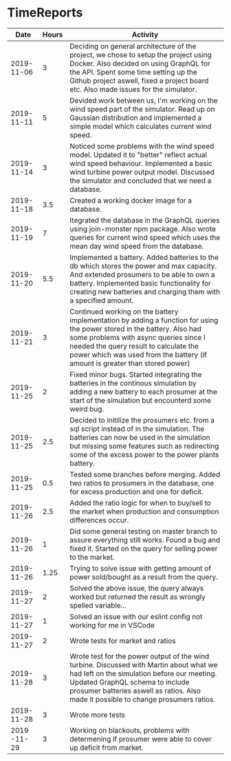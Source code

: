 # TimeReports

| Date        | Hours | Activity                                                                                                                                                                                                                                                                                  |
| ----------- | ----- | ----------------------------------------------------------------------------------------------------------------------------------------------------------------------------------------------------------------------------------------------------------------------------------------- |
| 2019-11-06  | 3     | Deciding on general architecture of the project, we chose to setup the project using Docker. Also decided on using GraphQL for the API. Spent some time setting up the Github project aswell, fixed a project board etc. Also made issues for the simulator.                              |
| 2019-11-11  | 5     | Devided work between us, I'm working on the wind speed part of the simulator. Read up on Gaussian distribution and implemented a simple model which calculates current wind speed.                                                                                                        |
| 2019-11-14  | 3     | Noticed some problems with the wind speed model. Updated it to "better" reflect actual wind speed behaviour. Implemented a basic wind turbine power output model. Discussed the simulator and concluded that we need a database.                                                          |
| 2019-11-18  | 3.5   | Created a working docker image for a database.                                                                                                                                                                                                                                            |
| 2019-11-19  | 7     | Itegrated the database in the GraphQL queries using join-monster npm package. Also wrote queries for current wind speed which uses the mean day wind speed from the database.                                                                                                             |
| 2019-11-20  | 5.5   | Implemented a battery. Added batteries to the db which stores the power and max capacity. And extended prosumers to be able to own a battery. Implemented basic functionality for creating new batteries and charging them with a specified amount.                                       |
| 2019-11-21  | 3     | Continued working on the battery implementation by adding a function for using the power stored in the battery. Also had some problems with async queries since I needed the query result to calculate the power which was used from the battery (if amount is greater than stored power) |
| 2019-11-25  | 2     | Fixed minor bugs. Started integrating the batteries in the continous simulation by adding a new battery to each prosumer at the start of the simulation but encounterd some weird bug.                                                                                                    |
| 2019-11-25  | 2.5   | Decided to initilize the prosumers etc. from a sql script instead of in the simulation. The batteries can now be used in the simulation but missing some features such as redirecting some of the excess power to the power plants battery.                                               |
| 2019-11-25  | 0.5   | Tested some branches before merging. Added two ratios to prosumers in the database, one for excess production and one for deficit.                                                                                                                                                        |
| 2019-11-26  | 2.5   | Added the ratio logic for when to buy/sell to the market when production and consumption differences occur.                                                                                                                                                                               |
| 2019-11-26  | 1     | Did some general testing on master branch to assure everything still works. Found a bug and fixed it. Started on the query for selling power to the market.                                                                                                                               |
| 2019-11-26  | 1.25  | Trying to solve issue with getting amount of power sold/bought as a result from the query.                                                                                                                                                                                                |
| 2019-11-27  | 2     | Solved the above issue, the query always worked but returned the result as wrongly spelled variable...                                                                                                                                                                                    |
| 2019-11-27  | 1     | Solved an issue with our eslint config not working for me in VSCode                                                                                                                                                                                                                       |
| 2019-11-27  | 2     | Wrote tests for market and ratios                                                                                                                                                                                                                                                         |
| 2019-11-28  | 3     | Wrote test for the power output of the wind turbine. Discussed with Martin about what we had left on the simulation before our meeting. Updated GraphQL schema to include prosumer batteries aswell as ratios. Also made it possible to change prosumers ratios.                          |
| 2019-11-28  | 3     | Wrote more tests                                                                                                                                                                                                                                                                          |
| 2019 -11-29 | 3     | Working on blackouts, problems with determening if prosumer were able to cover up deficit from market.                                                                                                                                                                                    |
